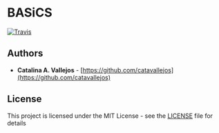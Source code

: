 # BASiCS

[![Travis](https://img.shields.io/travis/Horta/basics.svg?style=flat-square)](https://travis-ci.org/Horta/basics)

## Authors

* **Catalina A. Vallejos** - [https://github.com/catavallejos](https://github.com/catavallejos)

## License

This project is licensed under the MIT License - see the
[LICENSE](LICENSE) file for details
